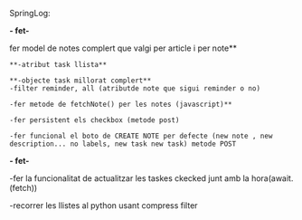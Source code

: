 SpringLog:

**- fet-**

fer model de notes complert que valgi per article i per note**

	**-atribut task llista**

	**-objecte task millorat complert**
	-filter reminder, all (atributde note que sigui reminder o no)

	-fer metode de fetchNote() per les notes (javascript)**

	-fer persistent els checkbox (metode post)

	-fer funcional el boto de CREATE NOTE per defecte (new note , new description... no labels, new task new task) metode POST


**- fet-**



-fer la funcionalitat de actualitzar les taskes ckecked junt amb la hora(await.(fetch))

-recorrer les llistes al python usant compress filter








